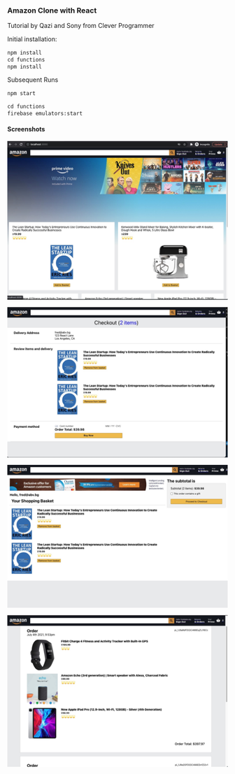 ### Amazon Clone with React

Tutorial by Qazi and Sony from Clever Programmer

Initial installation:

```
npm install
cd functions
npm install
```

Subsequent Runs

```
npm start
```

```
cd functions
firebase emulators:start
```

#### Screenshots

![Alt text](/screenshots/1.jpg?raw=true 'Application Main Screen 1')

![Alt text](/screenshots/2.jpg?raw=true 'Application Main Screen 2')

![Alt text](/screenshots/3.jpg?raw=true 'Application Main Screen 3')

![Alt text](/screenshots/4.jpg?raw=true 'Application Main Screen 4')
